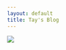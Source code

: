 ```yaml
---
layout: default
title: Tay's Blog
---
```

<script>
    
</script>
<html>
 <img src="https://github.com/TayKimmy/CSA_Repo/assets/107821010/70078112-a34e-43f1-95fb-e05d2131eb07">
</html>
